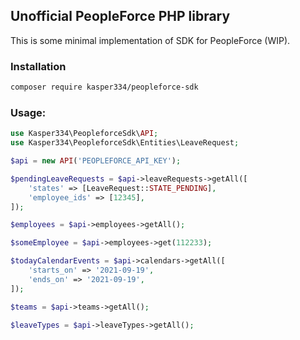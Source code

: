 ## Unofficial PeopleForce PHP library

This is some minimal implementation of SDK for PeopleForce (WIP).

### Installation
```bash
composer require kasper334/peopleforce-sdk
```

### Usage:
```php
use Kasper334\PeopleforceSdk\API;
use Kasper334\PeopleforceSdk\Entities\LeaveRequest;

$api = new API('PEOPLEFORCE_API_KEY');

$pendingLeaveRequests = $api->leaveRequests->getAll([
    'states' => [LeaveRequest::STATE_PENDING],
    'employee_ids' => [12345],
]);

$employees = $api->employees->getAll();

$someEmployee = $api->employees->get(112233);

$todayCalendarEvents = $api->calendars->getAll([
    'starts_on' => '2021-09-19',
    'ends_on' => '2021-09-19',
]);

$teams = $api->teams->getAll();

$leaveTypes = $api->leaveTypes->getAll();
```
